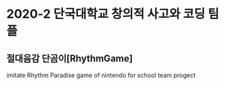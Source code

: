 # 2020-2 단국대학교 창의적 사고와 코딩 팀플
## 절대음감 단곰이[RhythmGame]

imitate Rhythm Paradise game of nintendo for school team progect
